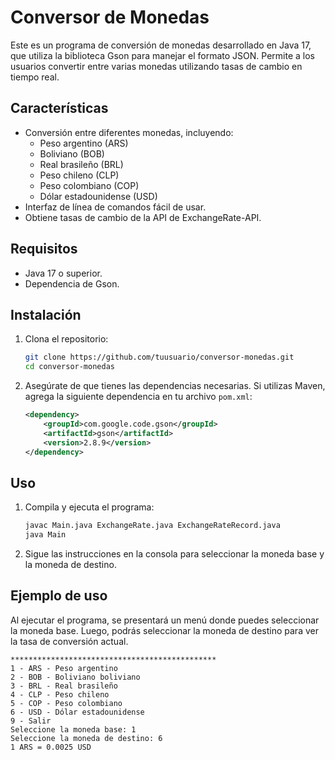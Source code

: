 # Conversor de Monedas

Este es un programa de conversión de monedas desarrollado en Java 17, que utiliza la biblioteca Gson para manejar el formato JSON. Permite a los usuarios convertir entre varias monedas utilizando tasas de cambio en tiempo real.

## Características

- Conversión entre diferentes monedas, incluyendo:
  - Peso argentino (ARS)
  - Boliviano (BOB)
  - Real brasileño (BRL)
  - Peso chileno (CLP)
  - Peso colombiano (COP)
  - Dólar estadounidense (USD)
- Interfaz de línea de comandos fácil de usar.
- Obtiene tasas de cambio de la API de ExchangeRate-API.

## Requisitos

- Java 17 o superior.
- Dependencia de Gson.

## Instalación

1. Clona el repositorio:
   ```bash
   git clone https://github.com/tuusuario/conversor-monedas.git
   cd conversor-monedas
   ```

2. Asegúrate de que tienes las dependencias necesarias. Si utilizas Maven, agrega la siguiente dependencia en tu archivo `pom.xml`:
   ```xml
   <dependency>
       <groupId>com.google.code.gson</groupId>
       <artifactId>gson</artifactId>
       <version>2.8.9</version>
   </dependency>
   ```

## Uso

1. Compila y ejecuta el programa:
   ```bash
   javac Main.java ExchangeRate.java ExchangeRateRecord.java
   java Main
   ```

2. Sigue las instrucciones en la consola para seleccionar la moneda base y la moneda de destino.

## Ejemplo de uso

Al ejecutar el programa, se presentará un menú donde puedes seleccionar la moneda base. Luego, podrás seleccionar la moneda de destino para ver la tasa de conversión actual.

```plaintext
**********************************************
1 - ARS - Peso argentino
2 - BOB - Boliviano boliviano
3 - BRL - Real brasileño
4 - CLP - Peso chileno
5 - COP - Peso colombiano
6 - USD - Dólar estadounidense
9 - Salir
Seleccione la moneda base: 1
Seleccione la moneda de destino: 6
1 ARS = 0.0025 USD
```
